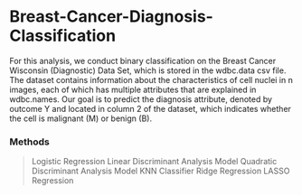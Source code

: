 # Breast-Cancer-Diagnosis-Classification

For this analysis, we conduct binary classification on the Breast Cancer Wisconsin (Diagnostic) Data Set, which is stored in the wdbc.data csv file. The dataset contains information about the characteristics of cell nuclei in n images, each of which has multiple attributes that are explained in wdbc.names. Our goal is to predict the diagnosis attribute, denoted by outcome Y and located in column 2 of the dataset, which indicates whether the cell is malignant (M) or benign (B).

### Methods
  > Logistic Regression
  > Linear Discriminant Analysis Model
  > Quadratic Discriminant Analysis Model
  > KNN Classifier
  > Ridge Regression
  > LASSO Regression



  
